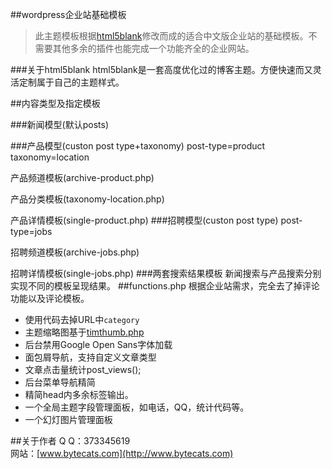 ##wordpress企业站基础模板

>此主题模板根据[html5blank](https://github.com/toddmotto/html5blank)修改而成的适合中文版企业站的基础模板。不需要其他多余的插件也能完成一个功能齐全的企业网站。

###关于html5blank
html5blank是一套高度优化过的博客主题。方便快速而又灵活定制属于自己的主题样式。

##内容类型及指定模板

###新闻模型(默认posts) 

###产品模型(custon post type+taxonomy)
post-type=product <br />
taxonomy=location

产品频道模板(archive-product.php)

产品分类模板(taxonomy-location.php)

产品详情模板(single-product.php)
###招聘模型(custon post type)
post-type=jobs

招聘频道模板(archive-jobs.php)

招聘详情模板(single-jobs.php)
###两套搜索结果模板
新闻搜索与产品搜索分别实现不同的模板呈现结果。
##functions.php
根据企业站需求，完全去了掉评论功能以及评论模板。

- 使用代码去掉URL中`category`
- 主题缩略图基于[timthumb.php](http://www.binarymoon.co.uk/projects/timthumb/)
- 后台禁用Google Open Sans字体加载
- 面包屑导航，支持自定义文章类型
- 文章点击量统计post_views();
- 后台菜单导航精简
- 精简head内多余标签输出。
- 一个全局主题字段管理面板，如电话，QQ，统计代码等。
- 一个幻灯图片管理面板


##关于作者
Q  Q：373345619 <br />
网站：[www.bytecats.com](http://www.bytecats.com)
